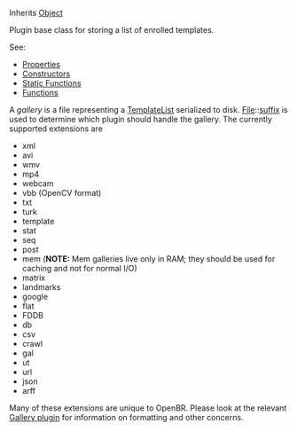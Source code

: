 <!-- GALLERY -->

Inherits [Object](../object/object.md)

Plugin base class for storing a list of enrolled templates.

See:

* [Properties](properties.md)
* [Constructors](constructors.md)
* [Static Functions](statics.md)
* [Functions](functions.md)

A *gallery* is a file representing a [TemplateList](../templatelist/templatelist.md) serialized to disk. [File](../file/file.md)::[suffix](../file/functions.md#suffix) is used to determine which plugin should handle the gallery. The currently supported extensions are

* xml
* avi
* wmv
* mp4
* webcam
* vbb (OpenCV format)
* txt
* turk
* template
* stat
* seq
* post
* mem (**NOTE:** Mem galleries live only in RAM; they should be used for caching and not for normal I/O)
* matrix
* landmarks
* google
* flat
* FDDB
* db
* csv
* crawl
* gal
* ut
* url
* json
* arff

Many of these extensions are unique to OpenBR. Please look at the relevant [Gallery plugin](../../plugins/gallery.md) for information on formatting and other concerns.
